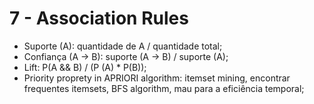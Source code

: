 # 7 - Association Rules

- Suporte (A): quantidade de A / quantidade total;
- Confiança (A -> B): suporte (A -> B) / suporte (A);
- Lift: P(A && B) / (P (A) * P(B));
- Priority proprety in APRIORI algorithm: itemset mining, encontrar frequentes itemsets, BFS algorithm, mau para a eficiência temporal;